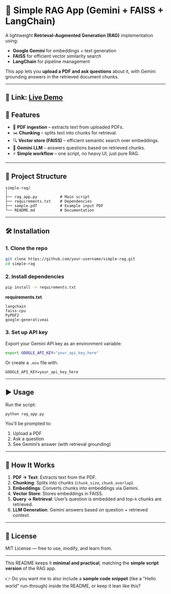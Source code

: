 # 📘 Simple RAG App (Gemini + FAISS + LangChain)

A lightweight **Retrieval-Augmented Generation (RAG)** implementation using:

* **Google Gemini** for embeddings + text generation
* **FAISS** for efficient vector similarity search
* **LangChain** for pipeline management

This app lets you **upload a PDF and ask questions** about it, with Gemini grounding answers in the retrieved document chunks.

---

## 🔗 Link: [Live Demo](https://simple-rag.streamlit.app/)

## 🚀 Features

* 📑 **PDF ingestion** – extracts text from uploaded PDFs.
* ✂️ **Chunking** – splits text into chunks for retrieval.
* 🔍 **Vector store (FAISS)** – efficient semantic search over embeddings.
* 🤖 **Gemini LLM** – answers questions based on retrieved chunks.
* ⚡ **Simple workflow** – one script, no heavy UI, just pure RAG.

---

## 📂 Project Structure

```
simple-rag/
│
├── rag_app.py          # Main script
├── requirements.txt    # Dependencies
├── sample.pdf          # Example input PDF
└── README.md           # Documentation
```

---

## 🛠️ Installation

### 1. Clone the repo

```bash
git clone https://github.com/your-username/simple-rag.git
cd simple-rag
```

### 2. Install dependencies

```bash
pip install -r requirements.txt
```

**requirements.txt**

```
langchain
faiss-cpu
PyPDF2
google-generativeai
```

### 3. Set up API key

Export your Gemini API key as an environment variable:

```bash
export GOOGLE_API_KEY="your_api_key_here"
```

Or create a `.env` file with:

```
GOOGLE_API_KEY=your_api_key_here
```

---

## ▶️ Usage

Run the script:

```bash
python rag_app.py
```

You’ll be prompted to:

1. Upload a PDF
2. Ask a question
3. See Gemini’s answer (with retrieval grounding)

---

## 🧩 How It Works

1. **PDF → Text**: Extracts text from the PDF.
2. **Chunking**: Splits into chunks (`chunk_size`, `chunk_overlap`).
3. **Embeddings**: Converts chunks into embeddings via Gemini.
4. **Vector Store**: Stores embeddings in FAISS.
5. **Query → Retrieval**: User’s question is embedded and top-`k` chunks are retrieved.
6. **LLM Generation**: Gemini answers based on question + retrieved context.

---

## 📜 License

MIT License — free to use, modify, and learn from.

---

This README keeps it **minimal and practical**, matching the **simple script version** of the RAG app.

👉 Do you want me to also include a **sample code snippet** (like a "Hello world" run-through) inside the README, or keep it lean like this?
